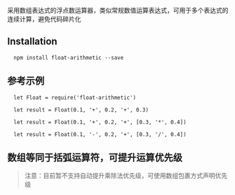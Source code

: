 采用数组表达式的浮点数运算器，类似常规数值运算表达式，可用于多个表达式的连续计算，避免代码碎片化

## Installation

      npm install float-arithmetic --save

## 参考示例

      let Float = require('float-arithmetic')

      let result = Float(0.1, '+', 0.2, '+', 0.3)

      let result = Float(0.1, '+', 0.2, '+', [0.3, '*', 0.4])

      let result = Float(0.1, '-', 0.2, '+', [0.3, '/', 0.4])


## 数组等同于括弧运算符，可提升运算优先级

> 注意：目前暂不支持自动提升乘除法优先级，可使用数组包裹方式声明优先级